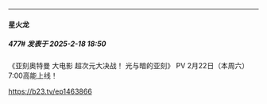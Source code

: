 ﻿
*****

####  星火龙  
##### 477#       发表于 2025-2-18 18:50

《亚刻奥特曼 大电影 超次元大决战！ 光与暗的亚刻》 PV 2月22日（本周六）7:00高能上线！

https://b23.tv/ep1463866

